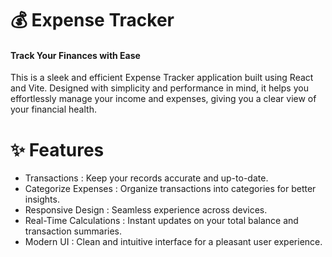 # 💰 Expense Tracker

#### Track Your Finances with Ease
This is a sleek and efficient Expense Tracker application built using React and Vite. Designed with simplicity and performance in mind, it helps you effortlessly manage your income and expenses, giving you a clear view of your financial health.

# ✨ Features

-  Transactions :  Keep your records accurate and up-to-date.
- Categorize Expenses : Organize transactions into categories for better insights.
- Responsive Design : Seamless experience across devices.
- Real-Time Calculations : Instant updates on your total balance and transaction summaries.
- Modern UI : Clean and intuitive interface for a pleasant user experience.
